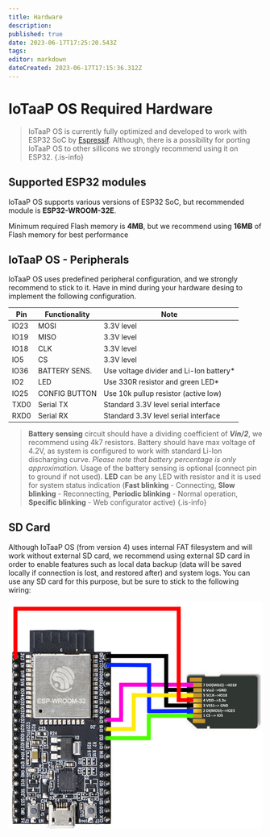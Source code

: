 ```yaml
---
title: Hardware
description: 
published: true
date: 2023-06-17T17:25:20.543Z
tags: 
editor: markdown
dateCreated: 2023-06-17T17:15:36.312Z
---
```


# IoTaaP OS Required Hardware

> IoTaaP OS is currently fully optimized and developed to work with ESP32 SoC by [Espressif](https://www.espressif.com/en/products/socs/esp32/overview). 
    Although, there is a possibility for porting IoTaaP OS to other sillicons we strongly recommend using it on ESP32.
{.is-info}

## Supported ESP32 modules

IoTaaP OS supports various versions of ESP32 SoC, but recommended module is **ESP32-WROOM-32E**.

Minimum required Flash memory is **4MB**, but we recommend using **16MB** of Flash memory for best performance

## IoTaaP OS - Peripherals

IoTaaP OS uses predefined peripheral configuration, and we strongly recommend to stick to it. Have in mind during your hardware desing to implement the following configuration. 

 | **Pin** | **Functionality** | **Note**                                |
 | ------- | ----------------- | --------------------------------------- |
 | IO23    | MOSI              | 3.3V level                              |
 | IO19    | MISO              | 3.3V level                              |
 | IO18    | CLK               | 3.3V level                              |
 | IO5     | CS                | 3.3V level                              |
 | IO36    | BATTERY SENS.     | Use voltage divider and Li-Ion battery* |
 | IO2     | LED               | Use 330R resistor and green LED*        |
 | IO25    | CONFIG BUTTON     | Use 10k pullup resistor (active low)    |
 | TXD0    | Serial TX         | Standard 3.3V level serial interface    |
 | RXD0    | Serial RX         | Standard 3.3V level serial interface    |


> **Battery sensing** circuit should have a dividing coefficient of ***Vin/2***, we recommend using 4k7 resistors. Battery should have max voltage of 4.2V, as system is configured to work with standard Li-Ion discharging curve. *Please note that battery percentage is only approximation*. Usage of the battery sensing is optional (connect pin to ground if not used). **LED** can be any LED with resistor and it is used for system status indication (**Fast blinking** - Connecting, **Slow blinking** - Reconnecting, **Periodic blinking** - Normal operation, **Specific blinking** - Web configurator active)
{.is-info}


## SD Card
Although IoTaaP OS (from version 4) uses internal FAT filesystem and will work without external SD card, we recommend using external SD card in order to enable features such as local data backup (data will be saved locally if connection
is lost, and restored after) and system logs. You can use any SD card for this purpose, but be sure to stick to the following wiring:

![esp32-sd-card-wiring.jpg](/assets/esp32-sd-card-wiring.jpg)